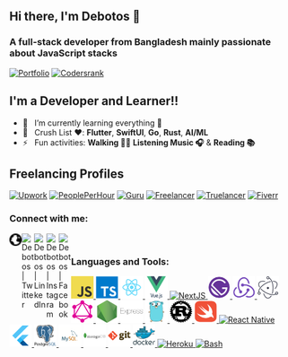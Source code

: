 ## Hi there, I'm Debotos 👋 
### A full-stack developer from Bangladesh mainly passionate about JavaScript stacks

[![Portfolio](https://img.shields.io/website?label=Portfolio&style=for-the-badge&url=http://debotos.com)](http://debotos.com)
[![Codersrank](https://img.shields.io/website?label=Codersrank&style=for-the-badge&url=https://profile.codersrank.io/user/debotos)][codersrank]

## I'm a Developer and Learner!!

- 🌱 &nbsp;&nbsp;I’m currently learning everything 🤣
- 🥅 &nbsp;&nbsp;Crush List ❤️: **Flutter**, **SwiftUI**, **Go**, **Rust**, **AI/ML**
- ⚡ &nbsp;&nbsp;Fun activities: **Walking 🚶‍♂️** **Listening Music 🎧** & **Reading 📚**

## Freelancing Profiles

[![Upwork](https://img.shields.io/website?label=Upwork.com&style=for-the-badge&logo=upwork&url=https://www.upwork.com/freelancers/~01c98e3b1f5f5d7da1)](https://www.upwork.com/freelancers/~01c98e3b1f5f5d7da1)
[![PeoplePerHour](https://img.shields.io/website?label=PeoplePerHour.com&style=for-the-badge&url=https://pph.me/debotos)](https://pph.me/debotos)
[![Guru](https://img.shields.io/website?label=Guru.com&style=for-the-badge&url=https://www.guru.com/freelancers/debotos-das)](https://www.guru.com/freelancers/debotos-das)
[![Freelancer](https://img.shields.io/website?label=Freelancer.com&style=for-the-badge&url=https://www.freelancer.com/u/debotosdas)](https://www.freelancer.com/u/debotosdas)
[![Truelancer](https://img.shields.io/website?label=Truelancer.com&style=for-the-badge&url=https://www.truelancer.com/freelancer/debotosdas)](https://www.truelancer.com/freelancer/debotosdas)
[![Fiverr](https://img.shields.io/website?label=Fiverr.com&style=for-the-badge&url=https://www.fiverr.com/debotos)](https://www.fiverr.com/debotos)

### Connect with me:

[<img align="left" alt="debotos.com" width="22px" src="https://raw.githubusercontent.com/iconic/open-iconic/master/svg/globe.svg" />][website]
[<img align="left" alt="Debotos | Twitter" width="22px" src="https://cdn.jsdelivr.net/npm/simple-icons@v3/icons/twitter.svg" />][twitter]
[<img align="left" alt="Debotos | LinkedIn" width="22px" src="https://cdn.jsdelivr.net/npm/simple-icons@v3/icons/linkedin.svg" />][linkedin]
[<img align="left" alt="Debotos | Instagram" width="22px" src="https://cdn.jsdelivr.net/npm/simple-icons@v3/icons/instagram.svg" />][instagram]
[<img align="left" alt="Debotos | Facebook" width="22px" src="https://cdn.jsdelivr.net/npm/simple-icons@v3/icons/facebook.svg" />][facebook]

<br />

### Languages and Tools:

<p align="left">
    <a href="https://debotos.com/" target="_blank" rel="noreferrer">
        <img class="mb-4 mr-4 h-6 w-6 sm:h-10 sm:w-10" alt="JavaScript" width="40" height="40" src="https://raw.githubusercontent.com/github/explore/80688e429a7d4ef2fca1e82350fe8e3517d3494d/topics/javascript/javascript.png" />
    </a>
    <a href="https://debotos.com/" target="_blank" rel="noreferrer">
        <img class="mb-4 mr-4 h-6 w-6 sm:h-10 sm:w-10" alt="TypeScript" width="40" height="40" src="https://raw.githubusercontent.com/devicons/devicon/master/icons/typescript/typescript-original.svg" />
    </a>
    <a href="https://debotos.com/" target="_blank" rel="noreferrer">
        <img class="mb-4 mr-4 h-6 w-6 sm:h-10 sm:w-10" alt="React" width="40" height="40" src="https://raw.githubusercontent.com/github/explore/80688e429a7d4ef2fca1e82350fe8e3517d3494d/topics/react/react.png" />
    </a>
    <a href="https://debotos.com/" target="_blank" rel="noreferrer">
        <img class="mb-4 mr-4 h-6 w-6 sm:h-10 sm:w-10" alt="Vuejs" width="40" height="40" src="https://raw.githubusercontent.com/devicons/devicon/master/icons/vuejs/vuejs-original-wordmark.svg" />
    </a>
    <a href="https://debotos.com/" target="_blank" rel="noreferrer">
        <img class="mb-4 mr-4 h-6 w-6 sm:h-10 sm:w-10" alt="NextJS" width="40" height="40" src="https://cdn.worldvectorlogo.com/logos/nextjs-2.svg" />
    </a>
    <a href="https://debotos.com/" target="_blank" rel="noreferrer">
        <img class="mb-4 mr-4 h-6 w-6 sm:h-10 sm:w-10" alt="Gatsby" width="40" height="40" src="https://raw.githubusercontent.com/github/explore/e94815998e4e0713912fed477a1f346ec04c3da2/topics/gatsby/gatsby.png" />
    </a>
    <a href="https://debotos.com/" target="_blank" rel="noreferrer">
        <img class="mb-4 mr-4 h-6 w-6 sm:h-10 sm:w-10" alt="Redux" width="40" height="40" src="https://raw.githubusercontent.com/github/explore/80688e429a7d4ef2fca1e82350fe8e3517d3494d/topics/redux/redux.png" />
    </a>
    <a href="https://debotos.com/" target="_blank" rel="noreferrer">
        <img class="mb-4 mr-4 h-6 w-6 sm:h-10 sm:w-10" alt="Electron.js" width="40" height="40" src="https://raw.githubusercontent.com/github/explore/80688e429a7d4ef2fca1e82350fe8e3517d3494d/topics/electron/electron.png" />
    </a>
    <a href="https://debotos.com/" target="_blank" rel="noreferrer">
        <img class="mb-4 mr-4 h-6 w-6 sm:h-10 sm:w-10" alt="GraphQL" width="40" height="40" src="https://raw.githubusercontent.com/github/explore/80688e429a7d4ef2fca1e82350fe8e3517d3494d/topics/graphql/graphql.png" />
    </a>
    <a href="https://debotos.com/" target="_blank" rel="noreferrer">
        <img class="mb-4 mr-4 h-6 w-6 sm:h-10 sm:w-10" alt="Node.js" width="40" height="40" src="https://raw.githubusercontent.com/github/explore/80688e429a7d4ef2fca1e82350fe8e3517d3494d/topics/nodejs/nodejs.png" />
    </a>
    <a href="https://debotos.com/" target="_blank" rel="noreferrer">
        <img class="mb-4 mr-4 h-6 w-6 sm:h-10 sm:w-10" alt="Express.js" width="40" height="40" src="https://raw.githubusercontent.com/github/explore/80688e429a7d4ef2fca1e82350fe8e3517d3494d/topics/express/express.png" />
    </a>
    <a href="https://debotos.com/" target="_blank" rel="noreferrer">
        <img class="mb-4 mr-4 h-6 w-6 sm:h-10 sm:w-10" alt="Golang" width="40" height="40" src="https://raw.githubusercontent.com/devicons/devicon/master/icons/go/go-original.svg" />
    </a>
    <a href="https://debotos.com/" target="_blank" rel="noreferrer">
        <img class="mb-4 mr-4 h-6 w-6 sm:h-10 sm:w-10" alt="Rust" width="40" height="40" src="https://raw.githubusercontent.com/devicons/devicon/master/icons/rust/rust-plain.svg" />
    </a>
    <a href="https://debotos.com/" target="_blank" rel="noreferrer">
        <img class="mb-4 mr-4 h-6 w-6 sm:h-10 sm:w-10" alt="Swift" width="40" height="40" src="https://raw.githubusercontent.com/devicons/devicon/master/icons/swift/swift-original.svg" />
    </a>
    <a href="https://debotos.com/" target="_blank" rel="noreferrer">
        <img class="mb-4 mr-4 h-6 w-6 sm:h-10 sm:w-10" alt="React Native" width="40" height="40" src="https://reactnative.dev/img/header_logo.svg" />
    </a>
    <a href="https://debotos.com/" target="_blank" rel="noreferrer">
        <img class="mb-4 mr-4 h-6 w-6 sm:h-10 sm:w-10" alt="Flutter" width="40" height="40" src="https://raw.githubusercontent.com/github/explore/80688e429a7d4ef2fca1e82350fe8e3517d3494d/topics/flutter/flutter.png" />
    </a>
    <a href="https://debotos.com/" target="_blank" rel="noreferrer">
        <img class="mb-4 mr-4 h-6 w-6 sm:h-10 sm:w-10" alt="PostgreSQL" width="40" height="40" src="https://raw.githubusercontent.com/devicons/devicon/master/icons/postgresql/postgresql-original-wordmark.svg" />
    </a>
    <a href="https://debotos.com/" target="_blank" rel="noreferrer">
        <img class="mb-4 mr-4 h-6 w-6 sm:h-10 sm:w-10" alt="MySQL" width="40" height="40" src="https://raw.githubusercontent.com/github/explore/80688e429a7d4ef2fca1e82350fe8e3517d3494d/topics/mysql/mysql.png" />
    </a>
    <a href="https://debotos.com/" target="_blank" rel="noreferrer">
        <img class="mb-4 mr-4 h-6 w-6 sm:h-10 sm:w-10" alt="MongoDB" width="40" height="40" src="https://raw.githubusercontent.com/github/explore/80688e429a7d4ef2fca1e82350fe8e3517d3494d/topics/mongodb/mongodb.png" />
    </a>
    <a href="https://debotos.com/" target="_blank" rel="noreferrer">
        <img class="mb-4 mr-4 h-6 w-6 sm:h-10 sm:w-10" alt="Git" width="40" height="40" src="https://raw.githubusercontent.com/github/explore/80688e429a7d4ef2fca1e82350fe8e3517d3494d/topics/git/git.png" />
    </a>
    <a href="https://debotos.com/" target="_blank" rel="noreferrer">
        <img class="mb-4 mr-4 h-6 w-6 sm:h-10 sm:w-10" alt="Docker" width="40" height="40" src="https://raw.githubusercontent.com/devicons/devicon/master/icons/docker/docker-original-wordmark.svg" />
    </a>
    <a href="https://debotos.com/" target="_blank" rel="noreferrer">
        <img class="mb-4 mr-4 h-6 w-6 sm:h-10 sm:w-10" alt="Heroku" width="40" height="40" src="https://www.vectorlogo.zone/logos/heroku/heroku-icon.svg" />
    </a>
    <a href="https://debotos.com/" target="_blank" rel="noreferrer">
        <img class="mb-4 mr-4 h-6 w-6 sm:h-10 sm:w-10" alt="Bash" width="40" height="40" src="https://www.vectorlogo.zone/logos/gnu_bash/gnu_bash-icon.svg" />
    </a>
</p>

[website]: http://debotos.com
[twitter]: https://twitter.com/debotos
[facebook]: https://www.facebook.com/dev.debotos
[instagram]: https://www.instagram.com/_debotos_
[linkedin]: https://linkedin.com/in/debotos-das
[codersrank]: https://profile.codersrank.io/user/debotos
